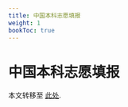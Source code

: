 ```yaml
---
title: 中国本科志愿填报
weight: 1
bookToc: true
---
```


# 中国本科志愿填报

本文转移至 [此处](/docs/universities/Asia/East-Asia/China-undergraduate).
